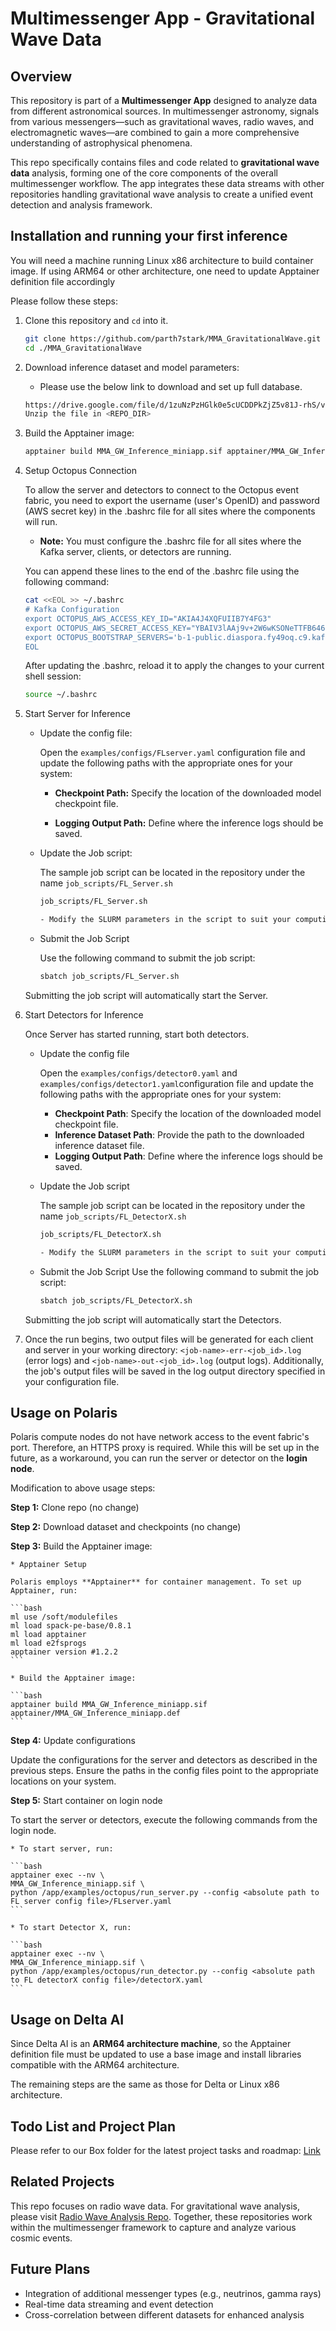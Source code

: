 # Multimessenger App - Gravitational Wave Data

## Overview
This repository is part of a **Multimessenger App** designed to analyze data from different astronomical sources. In multimessenger astronomy, signals from various messengers—such as gravitational waves, radio waves, and electromagnetic waves—are combined to gain a more comprehensive understanding of astrophysical phenomena.

This repo specifically contains files and code related to **gravitational wave data** analysis, forming one of the core components of the overall multimessenger workflow. The app integrates these data streams with other repositories handling gravitational wave analysis to create a unified event detection and analysis framework.

## Installation and running your first inference

You will need a machine running Linux x86 architecture to build container image. If using ARM64 or other architecture, one need to update Apptainer definition file accordingly

Please follow these steps:

1.  Clone this repository and `cd` into it.

    ```bash
    git clone https://github.com/parth7stark/MMA_GravitationalWave.git
    cd ./MMA_GravitationalWave
    ```

2.  Download inference dataset and model parameters:

    *   Please use the below link to download and set
        up full database. 

    ```bash
    https://drive.google.com/file/d/1zuNzPzHGlk0e5cUCDDPkZjZ5v81J-rhS/view?usp=drive_link
    Unzip the file in <REPO_DIR>
    ```

3. Build the Apptainer image:

    ```bash
    apptainer build MMA_GW_Inference_miniapp.sif apptainer/MMA_GW_Inference_miniapp.def
    ```

4. Setup Octopus Connection

    To allow the server and detectors to connect to the Octopus event fabric, you need to export the username (user's OpenID) and password (AWS secret key) in the .bashrc file for all sites where the components will run.

    * **Note:** You must configure the .bashrc file for all sites where the Kafka server, clients, or detectors are running.

    You can append these lines to the end of the .bashrc file using the following command:

    ```bash
    cat <<EOL >> ~/.bashrc
    # Kafka Configuration
    export OCTOPUS_AWS_ACCESS_KEY_ID="AKIA4J4XQFUIIB7Y4FG3"
    export OCTOPUS_AWS_SECRET_ACCESS_KEY="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"
    export OCTOPUS_BOOTSTRAP_SERVERS='b-1-public.diaspora.fy49oq.c9.kafka.us-east-1.amazonaws.com:9198,b-2-public.diaspora.fy49oq.c9.kafka.us-east-1.amazonaws.com:9198'
    EOL   
    ```

    After updating the .bashrc, reload it to apply the changes to your current shell session:
    
    ```bash
    source ~/.bashrc
    ```

5. Start Server for Inference


   * Update the config file:

        Open the `examples/configs/FLserver.yaml` configuration file and update the following paths with the appropriate ones for your system:

        - **Checkpoint Path:** Specify the location of the downloaded model checkpoint file.

        - **Logging Output Path:** Define where the inference logs should be saved.


   * Update the Job script:
      
       The sample job script can be located in the repository under the name `job_scripts/FL_Server.sh`

        ```bash
        job_scripts/FL_Server.sh
    
        - Modify the SLURM parameters in the script to suit your computing environment (e.g., partition, time, and resources).
        ```

    * Submit the Job Script
    
        Use the following command to submit the job script:
    
        ```bash
        sbatch job_scripts/FL_Server.sh
        ```

    Submitting the job script will automatically start the Server.

6. Start Detectors for Inference

   Once Server has started running, start both detectors.

   * Update the config file

        Open the `examples/configs/detector0.yaml` and  `examples/configs/detector1.yaml`configuration file and update the following paths with the appropriate ones for your system:

        - **Checkpoint Path**: Specify the location of the downloaded model checkpoint file.
        - **Inference Dataset Path**: Provide the path to the downloaded inference dataset file.
        - **Logging Output Path**: Define where the inference logs should be saved.
    

   * Update the Job script 
   
       The sample job script can be located in the repository under the name `job_scripts/FL_DetectorX.sh`
    
        ```bash
        job_scripts/FL_DetectorX.sh
    
        - Modify the SLURM parameters in the script to suit your computing environment (e.g., partition, time, and resources).
        ```

   * Submit the Job Script
        Use the following command to submit the job script:
    
        ```bash
        sbatch job_scripts/FL_DetectorX.sh
        ```

    Submitting the job script will automatically start the Detectors.


7.  Once the run begins, two output files will be generated for each client and server in your working directory: 
`<job-name>-err-<job_id>.log` (error logs) and `<job-name>-out-<job_id>.log` (output logs). Additionally, the job's output files will be saved in the log output directory specified in your configuration file.

## Usage on Polaris
Polaris compute nodes do not have network access to the event fabric's port. Therefore, an HTTPS proxy is required. While this will be set up in the future, as a workaround, you can run the server or detector on the **login node**.

Modification to above usage steps:

**Step 1:** Clone repo (no change)

**Step 2:** Download dataset and checkpoints (no change)

**Step 3:** Build the Apptainer image:

    * Apptainer Setup

    Polaris employs **Apptainer** for container management. To set up Apptainer, run:

    ```bash
    ml use /soft/modulefiles
    ml load spack-pe-base/0.8.1
    ml load apptainer
    ml load e2fsprogs
    apptainer version #1.2.2
    ```

    * Build the Apptainer image:

    ```bash
    apptainer build MMA_GW_Inference_miniapp.sif apptainer/MMA_GW_Inference_miniapp.def
    ```


**Step 4:** Update configurations

Update the configurations for the server and detectors as described in the previous steps. Ensure the paths in the config files point to the appropriate locations on your system.

**Step 5:** Start container on login node

To start the server or detectors, execute the following commands from the login node.

    * To start server, run:

    ```bash
    apptainer exec --nv \
    MMA_GW_Inference_miniapp.sif \
    python /app/examples/octopus/run_server.py --config <absolute path to FL server config file>/FLserver.yaml
    ```

    * To start Detector X, run:

    ```bash
    apptainer exec --nv \
    MMA_GW_Inference_miniapp.sif \
    python /app/examples/octopus/run_detector.py --config <absolute path to FL detectorX config file>/detectorX.yaml
    ```

## Usage on Delta AI

Since Delta AI is an **ARM64 architecture machine**, so the Apptainer definition file must be updated to use a base image and install libraries compatible with the ARM64 architecture.

The remaining steps are the same as those for Delta or Linux x86 architecture.


## Todo List and Project Plan
Please refer to our Box folder for the latest project tasks and roadmap: [Link](https://www.overleaf.com/project/66bce960bfb79d8b86fcfdf3)

## Related Projects
This repo focuses on radio wave data. For gravitational wave analysis, please visit [Radio Wave Analysis Repo](https://github.com/parth7stark/MMA_RadioWave/tree/main). Together, these repositories work within the multimessenger framework to capture and analyze various cosmic events.

## Future Plans
- Integration of additional messenger types (e.g., neutrinos, gamma rays)
- Real-time data streaming and event detection
- Cross-correlation between different datasets for enhanced analysis
